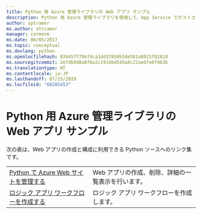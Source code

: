 ```yaml
---
title: Python 用 Azure 管理ライブラリの Web アプリ サンプル
description: Python 用 Azure 管理ライブラリを使用して、App Service でホストされる Azure Web アプリの作成と更新を行うサンプル コードを入手しましょう。
author: sptramer
ms.author: sttramer
manager: carmonm
ms.date: 06/05/2017
ms.topic: conceptual
ms.devlang: python
ms.openlocfilehash: 034457f70ef4ca1dd37850b3de581a8915f8282d
ms.sourcegitcommit: 2efdb9d8a8f8a2c1914bd545a8c22ae6fe0f463b
ms.translationtype: HT
ms.contentlocale: ja-JP
ms.lasthandoff: 07/15/2019
ms.locfileid: "68285453"
---
```

# <a name="azure-management-libraries-for-python-samples-for-web-apps"></a>Python 用 Azure 管理ライブラリの Web アプリ サンプル

次の表は、Web アプリの作成と構成に利用できる Python ソースへのリンク集です。 

|||
|---|---|
| [Python で Azure Web サイトを管理する][1] | Web アプリの作成、削除、詳細の一覧表示を行います。 |
| [ロジック アプリ ワークフローを作成する][2] | ロジック アプリ ワークフローを作成します。 |

[1]: https://azure.microsoft.com/resources/samples/app-service-web-python-manage
[2]: python-sdk-azure-samples-logic-app-workflow.md


